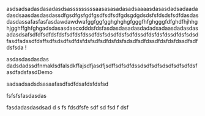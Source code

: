 asdsadsadasdasadasdsasssssssssaasasasadasadsaaaasdasasdadsadaadadasdsaasdasdasdassdfgsdfgsfgdfgsdfsdfsdfgdsgdgdsdsfsfdsdsfsdfdasdasdasdassafasfasfasdawdawdwafggfggfgghghghgfgggfhfghgggfdfghdfhjhhghjgghffghfghgadsdasasdascxdddsfdsfasdasdasadasdadadsadaasdadasdasadasdsafsdfdfsdfdsfdsfsdfdsfdssdfdsfsdsdfdsfsdfdssdfdsfdsfdssdfdsfsdsdfasdfadssdfdsffsdfsdsdfsdfdsfdsfsdfsdfdsfdsfsdsdfsdfdssdfdsfdsfdssdfsdfdsfsda
!




asdasdasdasdas
dadsdadssdfnmaklsdfalsdkffajsdfjasdfjsdffsdfsdfdssdsdfsdfsdsdfsdfsdfdsfasdfadsfasdDemo


sadsadsadsdsasaafasdfsdfdsafdsfdsfsd


fsfsfsfasdasdas

fasdadasdasdsad
d
s
fs
fdsdfsfe 
sdf
sd
fsd
f
dsf
